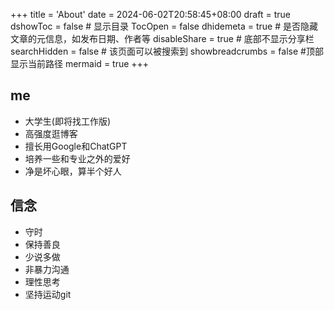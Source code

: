 +++
title = 'About'
date = 2024-06-02T20:58:45+08:00
draft = true
dshowToc = false # 显示目录
TocOpen = false
dhidemeta = true # 是否隐藏文章的元信息，如发布日期、作者等
disableShare = true # 底部不显示分享栏
searchHidden = false # 该页面可以被搜索到
showbreadcrumbs = false #顶部显示当前路径
mermaid = true
+++
## me
- 大学生(即将找工作版)
- 高强度逛博客
- 擅长用Google和ChatGPT
- 培养一些和专业之外的爱好
- 净是坏心眼，算半个好人

## 信念
- 守时
- 保持善良
- 少说多做
- 非暴力沟通
- 理性思考
- 坚持运动git